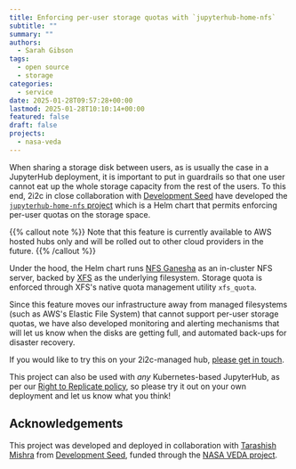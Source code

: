```yaml
---
title: Enforcing per-user storage quotas with `jupyterhub-home-nfs`
subtitle: ""
summary: ""
authors:
  - Sarah Gibson
tags:
  - open source
  - storage
categories:
  - service
date: 2025-01-28T09:57:28+00:00
lastmod: 2025-01-28T10:10:14+00:00
featured: false
draft: false
projects:
  - nasa-veda
---
```


When sharing a storage disk between users, as is usually the case in a JupyterHub deployment, it is important to put in guardrails so that one user cannot eat up the whole storage capacity from the rest of the users.
To this end, 2i2c in close collaboration with [Development Seed](https://developmentseed.org) have developed the [`jupyterhub-home-nfs` project](https://github.com/2i2c-org/jupyterhub-home-nfs) which is a Helm chart that permits enforcing per-user quotas on the storage space.

{{% callout note %}}
Note that this feature is currently available to AWS hosted hubs only and will be rolled out to other cloud providers in the future.
{{% /callout %}}

Under the hood, the Helm chart runs [NFS Ganesha](https://github.com/nfs-ganesha/nfs-ganesha) as an in-cluster NFS server, backed by [XFS](https://docs.redhat.com/en/documentation/red_hat_enterprise_linux/7/html/storage_administration_guide/ch-xfs) as the underlying filesystem. Storage quota is enforced through XFS's native quota management utility `xfs_quota`.

Since this feature moves our infrastructure away from managed filesystems (such as AWS's Elastic File System) that cannot support per-user storage quotas, we have also developed monitoring and alerting mechanisms that will let us know when the disks are getting full, and automated back-ups for disaster recovery.

If you would like to try this on your 2i2c-managed hub, [please get in touch](https://docs.2i2c.org/support/).

This project can also be used with _any_ Kubernetes-based JupyterHub, as per our [Right to Replicate policy](https://2i2c.org/right-to-replicate/), so please try it out on your own deployment and let us know what you think!

## Acknowledgements

This project was developed and deployed in collaboration with [Tarashish Mishra](https://developmentseed.org/team/tarashish-mishra/) from [Development Seed](../../../collaborators/devseed/), funded through the [NASA VEDA project](../../../collaborators/nasa-veda/).
